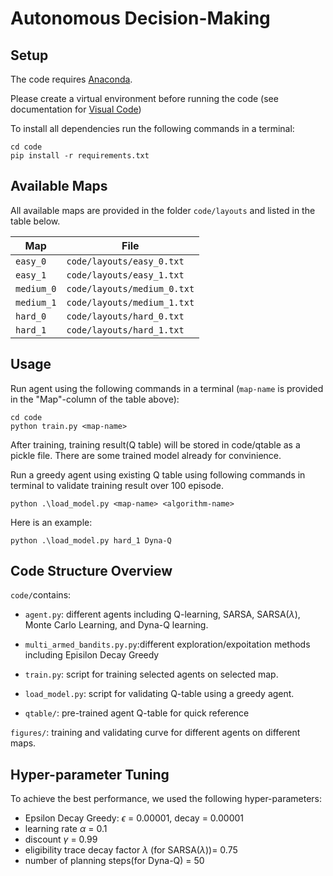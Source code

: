 # Autonomous Decision-Making

## Setup

The code requires [Anaconda](https://www.anaconda.com/download).

Please create a virtual environment before running the code (see documentation for [Visual Code](https://code.visualstudio.com/docs/python/environments))

To install all dependencies run the following commands in a terminal:
```
cd code
pip install -r requirements.txt
```

## Available Maps

All available maps are provided in the folder `code/layouts` and listed in the table below.

| Map   		| File                      |
|---------------|---------------------------|
| `easy_0`      | `code/layouts/easy_0.txt` |
| `easy_1`      | `code/layouts/easy_1.txt` |
| `medium_0`    | `code/layouts/medium_0.txt` |
| `medium_1`    | `code/layouts/medium_1.txt` |
| `hard_0`      | `code/layouts/hard_0.txt` |
| `hard_1`      | `code/layouts/hard_1.txt` |


## Usage

Run agent using the following commands in a terminal (`map-name` is provided in the "Map"-column of the table above):
```
cd code
python train.py <map-name>
```

After training, training result(Q table) will be stored in code/qtable as a pickle file. There are some trained model already for convinience. 

Run a greedy agent using existing Q table using following commands in terminal to validate training result over 100 episode. 
```
python .\load_model.py <map-name> <algorithm-name> 
```
Here is an example: 
```
python .\load_model.py hard_1 Dyna-Q
```


## Code Structure Overview
 `code/`contains:

- `agent.py`: different agents including Q-learning, SARSA, SARSA($\lambda$), Monte Carlo Learning, and Dyna-Q learning.
  
- `multi_armed_bandits.py.py`:different exploration/expoitation methods including Episilon Decay Greedy

- `train.py`: script for training selected agents on selected map.
  
- `load_model.py`: script for validating Q-table using a greedy agent. 
- `qtable/`: pre-trained agent Q-table for quick reference 

`figures/`: training and validating curve for different agents on different maps. 

## Hyper-parameter Tuning
To achieve the best performance, we used the following hyper-parameters: 
 - Epsilon Decay Greedy: $\epsilon$ = 0.00001, decay = 0.00001
 - learning rate $\alpha$ = 0.1 
 - discount $\gamma$  = 0.99
 - eligibility trace decay factor $\lambda$ (for SARSA($\lambda$))= 0.75 
 - number of planning steps(for Dyna-Q) = 50 
